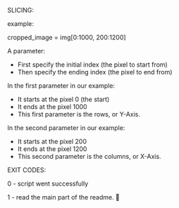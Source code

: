 SLICING:

example:

cropped_image = img[0:1000, 200:1200] 

A parameter:
- First specify the initial index (the pixel to start from)
- Then specify the ending index (the pixel to end from)

In the first parameter in our example:
- It starts at the pixel 0 (the start)
- It ends at the pixel 1000
- This first parameter is the rows, or Y-Axis.

In the second parameter in our example:
- It starts at the pixel 200
- It ends at the pixel 1200
- This second parameter is the columns, or X-Axis.

EXIT CODES: 

0 - script went successfully

1 - read the main part of the readme. 👺
